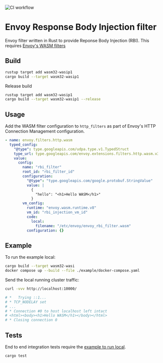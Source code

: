 ![CI workflow](https://github.com/swaagie/envoy-rbi-filter/actions/workflows/ci.yml/badge.svg)

# Envoy Response Body Injection filter

Envoy filter written in Rust to provide Reponse Body Injection (RBI). This requires [Envoy's WASM filters](https://www.envoyproxy.io/docs/envoy/latest/configuration/http/http_filters/wasm_filter.html?highlight=wasm)

## Build

```sh
rustup target add wasm32-wasip1
cargo build --target wasm32-wasip1
```

Release build

```sh
rustup target add wasm32-wasip1
cargo build --target wasm32-wasip1 --release
```

## Usage

Add the WASM filter configuration to `http_filters` as part of Envoy's HTTP Connection Management configuration.

```yaml
- name: envoy.filters.http.wasm
  typed_config:
    "@type": type.googleapis.com/udpa.type.v1.TypedStruct
    type_url: type.googleapis.com/envoy.extensions.filters.http.wasm.v3.Wasm
    value:
      config:
        name: "rbi_filter"
        root_id: "rbi_filter_id"
        configuration:
          "@type": "type.googleapis.com/google.protobuf.StringValue"
          value: |
            {
              "hello": "<h1>Hello WASM</h1>"
            }
        vm_config:
          runtime: "envoy.wasm.runtime.v8"
          vm_id: "rbi_injection_vm_id"
          code:
            local:
              filename: "/etc/envoy/envoy_rbi_filter.wasm"
          configuration: {}
```

## Example

To run the example local:

```sh
cargo build --target wasm32-wasi
docker compose up --build --file ./example/docker-compose.yaml
```

Send the local running cluster traffic:

```sh
curl -vvv http://localhost:10000/

# *   Trying ::1...
# * TCP_NODELAY set
# ...
# * Connection #0 to host localhost left intact
# <html><body><h1>Hello WASM</h1></body></html>
# * Closing connection 0
```

## Tests

End to end integration tests require the [example to run local](#example).

```sh
cargo test
```
